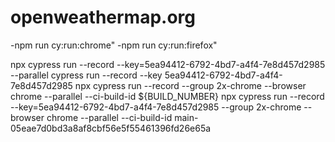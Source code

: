 # openweathermap.org

-npm run cy:run:chrome"
-npm run cy:run:firefox"

npx cypress run --record --key=5ea94412-6792-4bd7-a4f4-7e8d457d2985 --parallel
cypress run --record --key 5ea94412-6792-4bd7-a4f4-7e8d457d2985
npx cypress run --record --group 2x-chrome --browser chrome --parallel --ci-build-id ${BUILD_NUMBER}
npx cypress run --record --key=5ea94412-6792-4bd7-a4f4-7e8d457d2985 --group 2x-chrome --browser chrome --parallel --ci-build-id main-05eae7d0bd3a8af8cbf56e5f55461396fd26e65a
